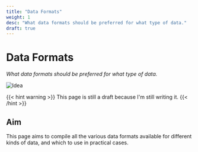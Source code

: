 ```yaml
---
title: "Data Formats"
weight: 1
desc: "What data formats should be preferred for what type of data."
draft: true
---
```


# Data Formats
*What data formats should be preferred for what type of data.*

![Idea](https://img.shields.io/badge/status-idea-lightgrey)

{{< hint warning >}}
This page is still a draft because I'm still writing it.
{{< /hint >}}

## Aim
This page aims to compile all the various data formats available for different kinds of data, and which to use in practical cases.
